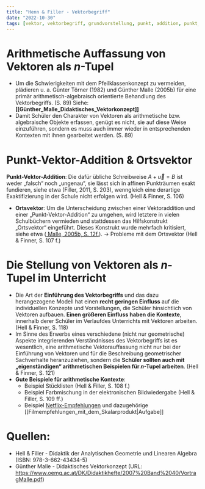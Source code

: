 ```yaml
---
title: "Henn & Filler - Vektorbegriff"
date: "2022-10-30"
tags: [vektor, vektorbegriff, grundvorstellung, punkt, addition, punkt_vektoraddtition, pfeilklassen, ortsvektor, malle, didaktik, lineare_algebra, analytische_geometrie , einführung, hell, filler, arithmetik]
---
```

# Arithmetische Auffassung von Vektoren als $n$-Tupel
- Um die Schwierigkeiten mit dem Pfeilklassenkonzept zu vermeiden, plädieren u. a. Günter Törner (1982) und Günther Malle (2005b) für eine primär arithmetisch-algebraisch orientierte Behandlung des Vektorbegriffs. (S. 89) Siehe: **[[Günther_Malle_Didaktisches_Vektorkonzept]]**
- Damit Schüler den Charakter von Vektoren als arithmetische bzw. algebraische Objekte erfassen, genügt es nicht, sie auf diese Weise einzuführen, sondern es muss auch immer wieder in entsprechenden Kontexten mit ihnen gearbeitet werden. (S. 89)

# Punkt-Vektor-Addition & Ortsvektor
**Punkt-Vektor-Addition**: Die dafür übliche Schreibweise $A+\vec{u}=B$ ist weder „falsch“ noch „ungenau“, sie lässt sich in affinen Punkträumen exakt fundieren, siehe etwa (Filler, 2011, S. 203), wenngleich eine derartige Exaktifizierung in der Schule nicht erfolgen wird. (Hell & Finner, S. 106)
- **Ortsvektor**: Um die Unterscheidung zwischen einer Vektoraddition und einer „Punkt-Vektor-Addition“ zu umgehen, wird letztere in vielen Schulbüchern vermieden und stattdessen das Hilfskonstrukt „Ortsvektor“ eingeführt. Dieses Konstrukt wurde mehrfach kritisiert, siehe etwa ([ Malle, 2005b, S. 12f.](https://www.oemg.ac.at/DK/Didaktikhefte/2007%20Band%2040/VortragMalle.pdf)).  $\rightarrow$ Probleme mit dem Ortsvektor (Hell & Finner, S. 107 f.)

# Die Stellung von Vektoren als $n$-Tupel im Unterricht
- Die Art der **Einführung des Vektorbegriffs** und das dazu herangezogene Modell hat einen **recht geringen Einfluss** auf die individuellen Konzepte und Vorstellungen, die Schüler hinsichtlich von Vektoren aufbauen. **Einen größeren Einfluss haben die Kontexte**, innerhalb derer Schüler im Verlaufdes Unterrichts mit Vektoren arbeiten. (Hell & Finner, S. 118)
- Im Sinne des Erwerbs eines verschiedene (nicht nur geometrische) Aspekte integrierenden Verständnisses des Vektorbegriffs ist es wesentlich, eine arithmetische Vektorauffassung nicht nur bei der Einführung von Vektoren und für die Beschreibung geometrischer Sachverhalte heranzuziehen, sondern die **Schüler sollten auch mit „eigenständigen“ arithmetischen Beispielen für $n$-Tupel arbeiten**. (Hell & Finner, S. 121)
- **Gute Beispiele für arithmetische Kontexte**:
	- Beispiel Stücklisten (Hell & Filler, S. 108 f.)
	- Beispiel Farbmischung in der elektronischen Bildwiedergabe (Hell & Filler, S. 109 ff.)
	- Beispiel [Netflix-Empfehlungen](https://www.topbots.com/recommendation-systems-in-the-real-world/) und dazugehörige [[Filmempfehlungen_mit_dem_Skalarprodukt|Aufgabe]]


# Quellen:
- Hell & Filler - Didaktik der Analytischen Geometrie und Linearen Algebra (ISBN: 978-3-662-43434-5)
- Günther Malle - Didaktisches Vektorkonzept (URL: https://www.oemg.ac.at/DK/Didaktikhefte/2007%20Band%2040/VortragMalle.pdf)


